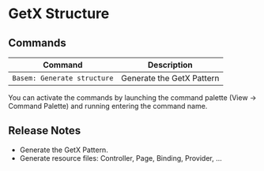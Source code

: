 # GetX Structure



## Commands

| Command                   | Description                                           |
| ------------------------- | ----------------------------------------------------- |
| `Basem: Generate structure`  | Generate the GetX Pattern  |


You can activate the commands by launching the command palette (View -> Command Palette) and running entering the command name.

## Release Notes

* Generate the GetX Pattern.
* Generate resource files: Controller, Page, Binding, Provider, ...


